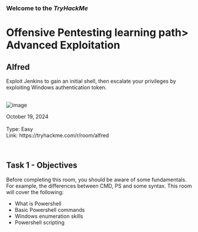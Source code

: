 <p><h3> Welcome to the <em>TryHackMe</em></h3>
<h1>Offensive Pentesting learning path> Advanced Exploitation</h1>
<h2>Alfred</h2>
Exploit Jenkins to gain an initial shell, then escalate your privileges by exploiting Windows authentication token.<br>
<br>

![image](https://github.com/user-attachments/assets/89ba97a4-d79a-4c6d-8c86-dab1becb8e05)
<br>
<p>October 19, 2024<br><br>
Type: Easy<br>
Link: https://tryhackme.com/r/room/alfred</p><br>

<p><h2>Task 1 - Objectives</h2>
Before completing this room, you should be aware of some fundamentals. For example, the differences between CMD, PS and some syntax. This room will cover the following:

<ul>
  <li> What is Powershell</li>
  <li> Basic Powershell commands</li>
  <li> Windows enumeration skills</li>
  <li> Powershell scripting </li>
</ul> 
